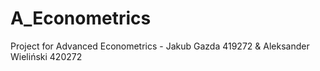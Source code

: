 # A_Econometrics
Project for Advanced Econometrics - Jakub Gazda 419272 &amp; Aleksander Wieliński 420272
